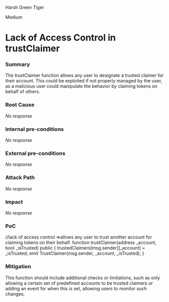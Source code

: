 Harsh Green Tiger

Medium

# Lack of Access Control in trustClaimer

### Summary

The trustClaimer function allows any user to designate a trusted claimer for their account. This could be exploited if not properly managed by the user, as a malicious user could manipulate the behavior by claiming tokens on behalf of others.

### Root Cause

_No response_

### Internal pre-conditions

_No response_

### External pre-conditions

_No response_

### Attack Path

_No response_

### Impact

_No response_

### PoC

//lack of access control =>allows any user to trust another account for claiming tokens on their behalf.
    function trustClaimer(address _account, bool _isTrusted) public {
        trustedClaimers[msg.sender][_account] = _isTrusted;
        emit TrustClaimer(msg.sender, _account, _isTrusted);
    }

### Mitigation

This function should include additional checks or limitations, such as only allowing a certain set of predefined accounts to be trusted claimers or adding an event for when this is set, allowing users to monitor such changes.